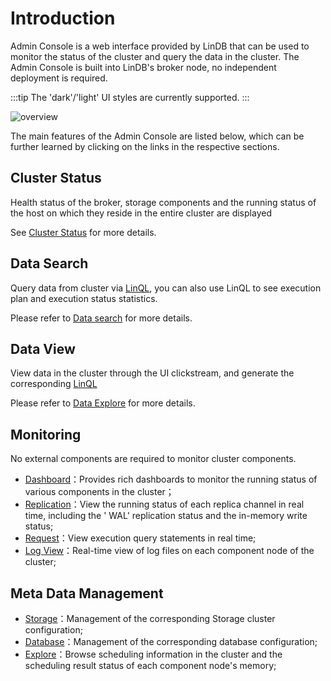# Introduction

Admin Console is a web interface provided by LinDB that can be used to monitor the status of the cluster and query
the data in the cluster. The Admin Console is built into LinDB's broker
node, no independent deployment is required.

:::tip
The 'dark'/'light' UI styles are currently supported.
:::
<image-window>

![overview](@images/guide/admin_ui/overview.png)

</image-window>

The main features of the Admin Console are listed below, which can be further learned by clicking on the links in the
respective sections.

## Cluster Status

Health status of the broker, storage components and the running status of the host on which they reside in the
entire cluster are displayed

See [Cluster Status](overview.md) for more details.

## Data Search

Query data from cluster via [LinQL](../lin-ql.md), you can also use LinQL to see execution plan and execution status
statistics.

Please refer to [Data search](search.md) for more details.

## Data View

View data in the cluster through the UI clickstream, and generate the corresponding [LinQL](./lin-ql.md)

Please refer to [Data Explore](explore.md) for more details.

## Monitoring

No external components are required to monitor cluster components.

- [Dashboard](monitoring.md#dashboard)：Provides rich dashboards to monitor the running status of various components in
  the cluster；
- [Replication](monitoring.md#replication)：View the running status of each replica channel in real time, including the '
  WAL' replication status and the in-memory write status;
- [Request](monitoring.md#request)：View execution query statements in real time;
- [Log View](monitoring.md#log-view)：Real-time view of log files on each component node of the cluster;

## Meta Data Management

- [Storage](metadata.md#storage)：Management of the corresponding Storage cluster configuration;
- [Database](metadata.md#database)：Management of the corresponding database configuration;
- [Explore](metadata.md#explore)：Browse scheduling information in the cluster and the scheduling result status of each
  component node's memory;